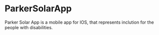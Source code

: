 # ParkerSolarApp
Parker Solar App  is a mobile app for IOS, that represents inclution for the people with disabilities. 
